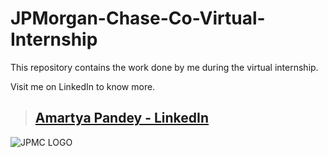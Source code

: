 # JPMorgan-Chase-Co-Virtual-Internship

This repository contains the work done by me during the virtual internship.

Visit me on LinkedIn to know more.

> ## [Amartya Pandey - LinkedIn](https://www.linkedin.com/in/amartya04)


![JPMC LOGO](https://www.jpmorganchase.com/content/dam/jpmorganchase/en/legacy/corporate/Home/images/ampersand-local.jpg)
